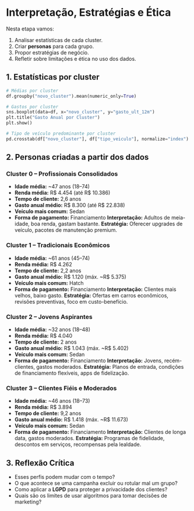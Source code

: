# Interpretação, Estratégias e Ética

Nesta etapa vamos:
1. Analisar estatísticas de cada cluster.
2. Criar **personas** para cada grupo.
3. Propor estratégias de negócio.
4. Refletir sobre limitações e ética no uso dos dados.


## 1. Estatísticas por cluster

```python
# Médias por cluster
df.groupby("novo_cluster").mean(numeric_only=True)
```

```python
# Gastos por cluster
sns.boxplot(data=df, x="novo_cluster", y="gasto_ult_12m")
plt.title("Gasto Anual por Cluster")
plt.show()

# Tipo de veículo predominante por cluster
pd.crosstab(df["novo_cluster"], df["tipo_veiculo"], normalize="index") * 100
```


## 2. Personas criadas a partir dos dados

### **Cluster 0 – Profissionais Consolidados**

* **Idade média:** \~47 anos (18–74)
* **Renda média:** R\$ 4.454 (até R\$ 10.386)
* **Tempo de cliente:** 2,6 anos
* **Gasto anual médio:** R\$ 8.300 (até R\$ 22.838)
* **Veículo mais comum:** Sedan
* **Forma de pagamento:** Financiamento
  **Interpretação:** Adultos de meia-idade, boa renda, gastam bastante.
  **Estratégia:** Oferecer upgrades de veículo, pacotes de manutenção premium.


### **Cluster 1 – Tradicionais Econômicos**

* **Idade média:** \~61 anos (45–74)
* **Renda média:** R\$ 4.262
* **Tempo de cliente:** 2,2 anos
* **Gasto anual médio:** R\$ 1.120 (máx. \~R\$ 5.375)
* **Veículo mais comum:** Hatch
* **Forma de pagamento:** Financiamento
  **Interpretação:** Clientes mais velhos, baixo gasto.
  **Estratégia:** Ofertas em carros econômicos, revisões preventivas, foco em custo-benefício.


### **Cluster 2 – Jovens Aspirantes**

* **Idade média:** \~32 anos (18–48)
* **Renda média:** R\$ 4.040
* **Tempo de cliente:** 2 anos
* **Gasto anual médio:** R\$ 1.043 (máx. \~R\$ 5.402)
* **Veículo mais comum:** Sedan
* **Forma de pagamento:** Financiamento
  **Interpretação:** Jovens, recém-clientes, gastos moderados.
  **Estratégia:** Planos de entrada, condições de financiamento flexíveis, apps de fidelização.


### **Cluster 3 – Clientes Fiéis e Moderados**

* **Idade média:** \~46 anos (18–73)
* **Renda média:** R\$ 3.894
* **Tempo de cliente:** 9,2 anos
* **Gasto anual médio:** R\$ 1.418 (máx. \~R\$ 11.673)
* **Veículo mais comum:** Sedan
* **Forma de pagamento:** Financiamento
  **Interpretação:** Clientes de longa data, gastos moderados.
  **Estratégia:** Programas de fidelidade, descontos em serviços, recompensas pela lealdade.


## 3. Reflexão Crítica

* Esses perfis podem mudar com o tempo?
* O que acontece se uma campanha excluir ou rotular mal um grupo?
* Como aplicar a **LGPD** para proteger a privacidade dos clientes?
* Quais são os limites de usar algoritmos para tomar decisões de marketing?

